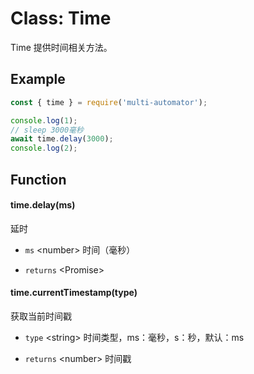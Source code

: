 # Class: Time

Time 提供时间相关方法。

## Example

```javascript
const { time } = require('multi-automator');

console.log(1);
// sleep 3000毫秒
await time.delay(3000);
console.log(2);
```

## Function

#### time.delay(ms)

延时

- `ms` <number\> 时间（毫秒）

- `returns` <Promise\>

#### time.currentTimestamp(type)

获取当前时间戳

- `type` <string\> 时间类型，ms：毫秒，s：秒，默认：ms

- `returns` <number\> 时间戳
